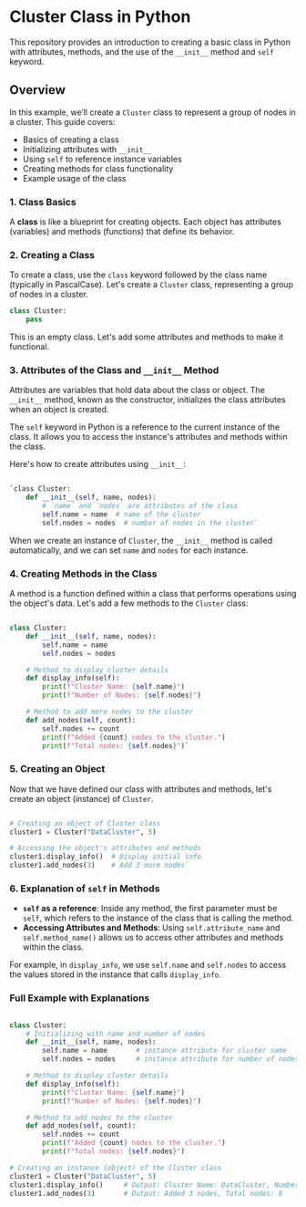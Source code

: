# Cluster Class in Python

This repository provides an introduction to creating a basic class in Python with attributes, methods, and the use of the `__init__` method and `self` keyword.

## Overview

In this example, we’ll create a `Cluster` class to represent a group of nodes in a cluster. This guide covers:
- Basics of creating a class
- Initializing attributes with `__init__`
- Using `self` to reference instance variables
- Creating methods for class functionality
- Example usage of the class

### 1\. Class Basics

A **class** is like a blueprint for creating objects. Each object has attributes (variables) and methods (functions) that define its behavior.

### 2\. Creating a Class

To create a class, use the `class` keyword followed by the class name (typically in PascalCase). Let's create a `Cluster` class, representing a group of nodes in a cluster.

```python
class Cluster:
    pass
```
This is an empty class. Let's add some attributes and methods to make it functional.

### 3\. Attributes of the Class and `__init__` Method

Attributes are variables that hold data about the class or object. The `__init__` method, known as the constructor, initializes the class attributes when an object is created.

The `self` keyword in Python is a reference to the current instance of the class. It allows you to access the instance's attributes and methods within the class.

Here's how to create attributes using `__init__`:

```python

`class Cluster:
    def __init__(self, name, nodes):
        # `name` and `nodes` are attributes of the class
        self.name = name  # name of the cluster
        self.nodes = nodes  # number of nodes in the cluster`
```

When we create an instance of `Cluster`, the `__init__` method is called automatically, and we can set `name` and `nodes` for each instance.

### 4\. Creating Methods in the Class

A method is a function defined within a class that performs operations using the object's data. Let's add a few methods to the `Cluster` class:

```python

class Cluster:
    def __init__(self, name, nodes):
        self.name = name
        self.nodes = nodes

    # Method to display cluster details
    def display_info(self):
        print(f"Cluster Name: {self.name}")
        print(f"Number of Nodes: {self.nodes}")

    # Method to add more nodes to the cluster
    def add_nodes(self, count):
        self.nodes += count
        print(f"Added {count} nodes to the cluster.")
        print(f"Total nodes: {self.nodes}")`
```
### 5\. Creating an Object

Now that we have defined our class with attributes and methods, let's create an object (instance) of `Cluster`.

```python

# Creating an object of Cluster class
cluster1 = Cluster("DataCluster", 5)

# Accessing the object's attributes and methods
cluster1.display_info()  # Display initial info
cluster1.add_nodes(3)    # Add 3 more nodes`
```
### 6\. Explanation of `self` in Methods

-   **`self` as a reference**: Inside any method, the first parameter must be `self`, which refers to the instance of the class that is calling the method.
-   **Accessing Attributes and Methods**: Using `self.attribute_name` and `self.method_name()` allows us to access other attributes and methods within the class.

For example, in `display_info`, we use `self.name` and `self.nodes` to access the values stored in the instance that calls `display_info`.

### Full Example with Explanations

```python

class Cluster:
    # Initializing with name and number of nodes
    def __init__(self, name, nodes):
        self.name = name       # instance attribute for cluster name
        self.nodes = nodes     # instance attribute for number of nodes

    # Method to display cluster details
    def display_info(self):
        print(f"Cluster Name: {self.name}")
        print(f"Number of Nodes: {self.nodes}")

    # Method to add nodes to the cluster
    def add_nodes(self, count):
        self.nodes += count
        print(f"Added {count} nodes to the cluster.")
        print(f"Total nodes: {self.nodes}")

# Creating an instance (object) of the Cluster class
cluster1 = Cluster("DataCluster", 5)
cluster1.display_info()     # Output: Cluster Name: DataCluster, Number of Nodes: 5
cluster1.add_nodes(3)       # Output: Added 3 nodes, Total nodes: 8
```